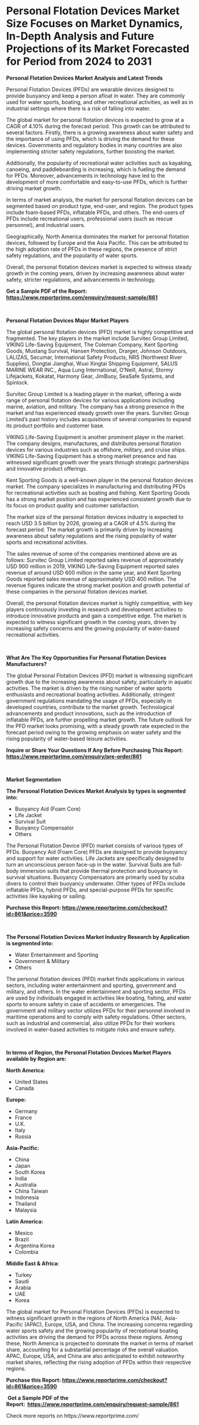 <p><h1>Personal Flotation Devices Market Size Focuses on Market Dynamics, In-Depth Analysis and Future Projections of its Market Forecasted for Period from 2024 to 2031</h1></p><p><strong>Personal Flotation Devices Market Analysis and Latest Trends</strong></p>
<p><p>Personal Flotation Devices (PFDs) are wearable devices designed to provide buoyancy and keep a person afloat in water. They are commonly used for water sports, boating, and other recreational activities, as well as in industrial settings where there is a risk of falling into water.</p><p>The global market for personal flotation devices is expected to grow at a CAGR of 4.10% during the forecast period. This growth can be attributed to several factors. Firstly, there is a growing awareness about water safety and the importance of using PFDs, which is driving the demand for these devices. Governments and regulatory bodies in many countries are also implementing stricter safety regulations, further boosting the market.</p><p>Additionally, the popularity of recreational water activities such as kayaking, canoeing, and paddleboarding is increasing, which is fueling the demand for PFDs. Moreover, advancements in technology have led to the development of more comfortable and easy-to-use PFDs, which is further driving market growth.</p><p>In terms of market analysis, the market for personal flotation devices can be segmented based on product type, end-user, and region. The product types include foam-based PFDs, inflatable PFDs, and others. The end-users of PFDs include recreational users, professional users (such as rescue personnel), and industrial users.</p><p>Geographically, North America dominates the market for personal flotation devices, followed by Europe and the Asia Pacific. This can be attributed to the high adoption rate of PFDs in these regions, the presence of strict safety regulations, and the popularity of water sports.</p><p>Overall, the personal flotation devices market is expected to witness steady growth in the coming years, driven by increasing awareness about water safety, stricter regulations, and advancements in technology.</p></p>
<p><strong>Get a Sample PDF of the Report:&nbsp; <a href="https://www.reportprime.com/enquiry/request-sample/861">https://www.reportprime.com/enquiry/request-sample/861</a></strong></p>
<p>&nbsp;</p>
<p><strong>Personal Flotation Devices Major Market Players</strong></p>
<p><p>The global personal flotation devices (PFD) market is highly competitive and fragmented. The key players in the market include Survitec Group Limited, VIKING Life-Saving Equipment, The Coleman Company, Kent Sporting Goods, Mustang Survival, Hansen Protection, Drarger, Johnson Outdoors, LALIZAS, Secumar, International Safety Products, NRS (Northwest River Supplies), Dongtai Jianghai, Wuxi Xingtai Shipping Equipment, SALUS MARINE WEAR INC., Aqua Lung International, O’Neill, Astral, Stormy Lifejackets, Kokatat, Harmony Gear, JimBuoy, SeaSafe Systems, and Spinlock.</p><p>Survitec Group Limited is a leading player in the market, offering a wide range of personal flotation devices for various applications including marine, aviation, and military. The company has a strong presence in the market and has experienced steady growth over the years. Survitec Group Limited’s past history includes acquisitions of several companies to expand its product portfolio and customer base.</p><p>VIKING Life-Saving Equipment is another prominent player in the market. The company designs, manufactures, and distributes personal flotation devices for various industries such as offshore, military, and cruise ships. VIKING Life-Saving Equipment has a strong market presence and has witnessed significant growth over the years through strategic partnerships and innovative product offerings.</p><p>Kent Sporting Goods is a well-known player in the personal flotation devices market. The company specializes in manufacturing and distributing PFDs for recreational activities such as boating and fishing. Kent Sporting Goods has a strong market position and has experienced consistent growth due to its focus on product quality and customer satisfaction.</p><p>The market size of the personal flotation devices industry is expected to reach USD 3.5 billion by 2026, growing at a CAGR of 4.5% during the forecast period. The market growth is primarily driven by increasing awareness about safety regulations and the rising popularity of water sports and recreational activities.</p><p>The sales revenue of some of the companies mentioned above are as follows: Survitec Group Limited reported sales revenue of approximately USD 900 million in 2019, VIKING Life-Saving Equipment reported sales revenue of around USD 600 million in the same year, and Kent Sporting Goods reported sales revenue of approximately USD 400 million. The revenue figures indicate the strong market position and growth potential of these companies in the personal flotation devices market.</p><p>Overall, the personal flotation devices market is highly competitive, with key players continuously investing in research and development activities to introduce innovative products and gain a competitive edge. The market is expected to witness significant growth in the coming years, driven by increasing safety concerns and the growing popularity of water-based recreational activities.</p></p>
<p>&nbsp;</p>
<p><strong>What Are The Key Opportunities For Personal Flotation Devices Manufacturers?</strong></p>
<p><p>The global Personal Flotation Devices (PFD) market is witnessing significant growth due to the increasing awareness about safety, particularly in aquatic activities. The market is driven by the rising number of water sports enthusiasts and recreational boating activities. Additionally, stringent government regulations mandating the usage of PFDs, especially in developed countries, contribute to the market growth. Technological advancements and product innovations, such as the introduction of inflatable PFDs, are further propelling market growth. The future outlook for the PFD market looks promising, with a steady growth rate expected in the forecast period owing to the growing emphasis on water safety and the rising popularity of water-based leisure activities.</p></p>
<p><strong>Inquire or Share Your Questions If Any Before Purchasing This Report: <a href="https://www.reportprime.com/enquiry/pre-order/861">https://www.reportprime.com/enquiry/pre-order/861</a></strong></p>
<p>&nbsp;</p>
<p><strong>Market Segmentation</strong></p>
<p><strong>The Personal Flotation Devices Market Analysis by types is segmented into:</strong></p>
<p><ul><li>Buoyancy Aid (Foam Core)</li><li>Life Jacket</li><li>Survival Suit</li><li>Buoyancy Compensator</li><li>Others</li></ul></p>
<p><p>The Personal Flotation Device (PFD) market consists of various types of PFDs. Buoyancy Aid (Foam Core) PFDs are designed to provide buoyancy and support for water activities. Life Jackets are specifically designed to turn an unconscious person face-up in the water. Survival Suits are full-body immersion suits that provide thermal protection and buoyancy in survival situations. Buoyancy Compensators are primarily used by scuba divers to control their buoyancy underwater. Other types of PFDs include inflatable PFDs, hybrid PFDs, and special-purpose PFDs for specific activities like kayaking or sailing.</p></p>
<p><strong>Purchase this Report:&nbsp;<a href="https://www.reportprime.com/checkout?id=861&price=3590">https://www.reportprime.com/checkout?id=861&price=3590</a></strong></p>
<p>&nbsp;</p>
<p><strong>The Personal Flotation Devices Market Industry Research by Application is segmented into:</strong></p>
<p><ul><li>Water Entertainment and Sporting</li><li>Government & Military</li><li>Others</li></ul></p>
<p><p>The personal flotation devices (PFD) market finds applications in various sectors, including water entertainment and sporting, government and military, and others. In the water entertainment and sporting sector, PFDs are used by individuals engaged in activities like boating, fishing, and water sports to ensure safety in case of accidents or emergencies. The government and military sector utilizes PFDs for their personnel involved in maritime operations and to comply with safety regulations. Other sectors, such as industrial and commercial, also utilize PFDs for their workers involved in water-based activities to mitigate risks and ensure safety.</p></p>
<p>&nbsp;</p>
<p><strong>In terms of Region, the Personal Flotation Devices Market Players available by Region are:</strong></p>
<p>
    <p> <strong> North America: </strong>
        <ul>
            <li>United States</li>
            <li>Canada</li>
        </ul>
        </p> 
    <p> <strong> Europe: </strong>
        <ul>
            <li>Germany</li>
            <li>France</li>
            <li>U.K.</li>
            <li>Italy</li>
            <li>Russia</li>
        </ul>
        </p> 
    <p> <strong> Asia-Pacific: </strong>
        <ul>
            <li>China</li>
            <li>Japan</li>
            <li>South Korea</li>
            <li>India</li>
            <li>Australia</li>
            <li>China Taiwan</li>
            <li>Indonesia</li>
            <li>Thailand</li>
            <li>Malaysia</li>
        </ul>
        </p> 
    <p> <strong> Latin America: </strong>
        <ul>
            <li>Mexico</li>
            <li>Brazil</li>
            <li>Argentina Korea</li>
            <li>Colombia</li>
        </ul>
        </p> 
    <p> <strong> Middle East & Africa: </strong>
        <ul>
            <li>Turkey</li>
            <li>Saudi</li>
            <li>Arabia</li>
            <li>UAE</li>
            <li>Korea</li>
        </ul>
    </p>
    </p>
<p><p>The global market for Personal Flotation Devices (PFDs) is expected to witness significant growth in the regions of North America (NA), Asia-Pacific (APAC), Europe, USA, and China. The increasing concerns regarding water sports safety and the growing popularity of recreational boating activities are driving the demand for PFDs across these regions. Among these, North America is projected to dominate the market in terms of market share, accounting for a substantial percentage of the overall valuation. APAC, Europe, USA, and China are also anticipated to exhibit noteworthy market shares, reflecting the rising adoption of PFDs within their respective regions.</p></p>
<p><strong>Purchase this Report: <a href="https://www.reportprime.com/checkout?id=861&price=3590">https://www.reportprime.com/checkout?id=861&price=3590</a></strong></p>
<p>&nbsp;<strong>Get a Sample PDF of the Report:&nbsp;&nbsp;<a href="https://www.reportprime.com/enquiry/request-sample/861">https://www.reportprime.com/enquiry/request-sample/861</a></strong></p>
<p><strong></strong></p>
<p>Check more reports on https://www.reportprime.com/</p>